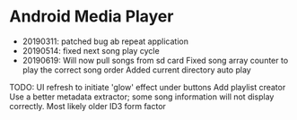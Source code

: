 # Android Media Player
 - 20190311: patched bug ab repeat application
 - 20190514: fixed next song play cycle
 - 20190619: Will now pull songs from sd card
 Fixed song array counter to play the correct song order
 Added current directory auto play
  
  TODO: UI refresh to initiate 'glow' effect under buttons
  Add playlist creator
  Use a better metadata extractor; some song information will not display correctly. Most likely older ID3 form factor
